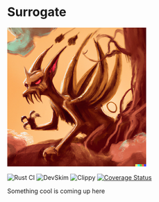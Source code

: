 # Surrogate
![alt text](logo.png)

![Rust CI](https://github.com/vmanikes/Surrogate/actions/workflows/rust.yml/badge.svg)
![DevSkim](https://github.com/vmanikes/Surrogate/actions/workflows/devskim.yml/badge.svg)
![Clippy](https://github.com/vmanikes/Surrogate/actions/workflows/rust-clippy.yml/badge.svg)
[![Coverage Status](https://coveralls.io/repos/github/vmanikes/Surrogate/badge.svg?branch=main)](https://coveralls.io/github/vmanikes/Surrogate?branch=main)

Something cool is coming up here
